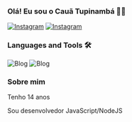 ### Olá! Eu sou o Cauã Tupinambá 👋🏾

[![Instagram](https://img.shields.io/badge/Instagram-E4405F?style=for-the-badge&logo=instagram&logoColor=white)](https://www.instagram.com/cauazinxzz/)
[![Instagram](https://img.shields.io/badge/Discord-7289DA?style=for-the-badge&logo=discord&logoColor=white)]([https://discord.gg/AcCJVQZxdd](https://discord.gg/g7KgeYukTM))

###  Languages and Tools 🛠️

![Blog](https://img.shields.io/badge/JavaScript-F7DF1E?style=for-the-badge&logo=javascript&logoColor=black)
![Blog](https://img.shields.io/badge/Node.js-43853D?style=for-the-badge&logo=node.js&logoColor=white)

### Sobre mim

Tenho 14 anos

Sou desenvolvedor JavaScript/NodeJS

